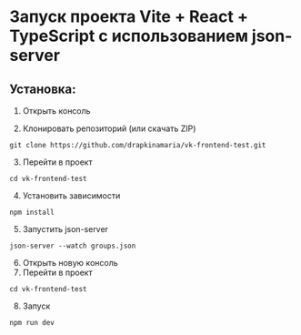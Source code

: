 # Запуск проекта Vite + React + TypeScript с использованием json-server

## Установка:

1. Открыть консоль

2. Клонировать репозиторий (или скачать ZIP)

```
git clone https://github.com/drapkinamaria/vk-frontend-test.git
```

3. Перейти в проект

```
cd vk-frontend-test
```

4. Установить зависимости

```
npm install
```

5. Запустить json-server

```
json-server --watch groups.json
```

6. Открыть новую консоль
7. Перейти в проект

```
cd vk-frontend-test
```

8. Запуск

```
npm run dev
```
